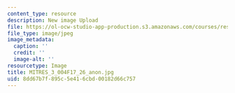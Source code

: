 ```yaml
---
content_type: resource
description: New image Upload
file: https://ol-ocw-studio-app-production.s3.amazonaws.com/courses/res-3-004-visualizing-materials-science-fall-2017/8dd67b7f895c5e416cbd00182d66c757_MITRES_3_004F17_26_anon.jpg
file_type: image/jpeg
image_metadata:
  caption: ''
  credit: ''
  image-alt: ''
resourcetype: Image
title: MITRES_3_004F17_26_anon.jpg
uid: 8dd67b7f-895c-5e41-6cbd-00182d66c757
---
```

